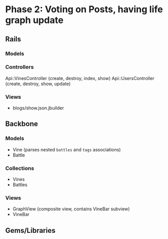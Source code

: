 # Phase 2: Voting on Posts, having life graph update

## Rails
### Models

### Controllers
Api::VinesController (create, destroy, index, show)
Api::UsersController (create, destroy, show, update)

### Views
* blogs/show.json.jbuilder

## Backbone
### Models
* Vine (parses nested `battles` and `tags` associations)
* Battle

### Collections
* Vines
* Battles

### Views
* GraphView (composite view, contains VineBar subview)
* VineBar

## Gems/Libraries
